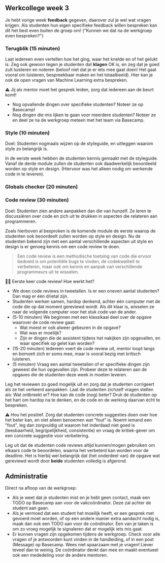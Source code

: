 ## Werkcollege week 3

<!-- TODO -->

Je hebt vorige week **feedback** gegeven, daarover zul je wel wat vragen krijgen. Als studenten hun eigen specifieke feedback willen bespreken kan dit het best even buiten de groep om! ("Kunnen we dat na de werkgroep even bespreken?")

### Terugblik (15 minuten)

Laat iedereen even vertellen hoe het ging, waar het knelde en of het gelukt is. Zeg ook gewoon tegen je studenten dat **klagen** OK is, en zeg dat je goed zult luisteren en noteren (beloof niet dat je er iets mee gaat doen! Het gaat vooral om luisteren, bespreekbaar maken en het totaalbeeld). Hier kan je ook de open vragen van Machine Learning extra bespreken.

⚠️ Jij als mentor moet het gesprek leiden, zorg dat iedereen aan de beurt komt!

-   Nog opvallende dingen over specifieke studenten? Noteer ze op Basecamp!
-   Nog dingen die mis lijken te gaan voor meerdere studenten? Noteer ze en deel ze na de werkgroep meteen met het team via Basecamp.

### Style (10 minuten)

Doel: Studenten nogmaals wijzen op de styleguide, en uitleggen waarom style zo belangrijk is.

In de eerste week hebben de studenten kennis gemaakt met de styleguide. Vanaf de derde module zullen de studenten ook daadwerkelijk beoordeeld worden op style en design. (Hiervoor was het alleen nodig om werkende code in te leveren).



<!-- TODO

-->

### Globals checker (20 minuten)

<!-- TODO

Function scope
- Docstrings bij functies; show
- Variabelen met namen die al bestaan; sum list etc. MagicPython, disable language-python
- We willen "pure" functions; doen maar één ding, gebruiken geen variabelen die ze niet meekrijgen, en hebben geen onverwachte effecten
- Laten zien wat er met variabelen gebeurd vs lijsten

quick vs slow plots'
- i/o interactions are slow; plotting, printing, etc

Passing functions to functions
- Demo; Find biggest/smallest in one function
- Nesting, don't make an else when there is a return in the if
- Maar ook handig voor distance functions! Komt later.

debugstrategiën
 -->

### Code review (30 minuten)

Doel: Studenten zien andere aanpakken dan die van hunzelf. Ze leren te discussiëren over code en zich uit te drukken in aspecten die relateren aan programmeren.

Zoals hierboven al besproken is de komende module de eerste waarop de studenten ook beoordeelt zullen worden op style en design. Nu de studenten bekend zijn met een aantal verschillende aspecten uit style en design is er genoeg kennis om een code review te doen.

> Een code review is een methodische toetsing van code die ervoor bedoeld is om potentiële bugs te vinden, de codekwaliteit te verbeteren, maar ook om kennis en aanpak van verschillende programmeurs uit te wisselen.

🧑‍🏫 Eerste keer code review! Hoe werkt het?

- We doen code reviews in tweetallen. Is er een oneven aantal studenten? Dan mag er één drietal zijn.
- Studenten werken samen, hardop denkend, achter één computer met de code die op dat moment gereviewd wordt. Als dit klaar is, wisselen ze naar de volgende computer voor het stuk code van de ander.
- (5-10 minuten) We beginnen met een klassikaal deel over de opgave waarover de code review gaat:
  - Wat moest er ook alweer gebeuren in de opgave?
  - Wat was er moeilijk?
  - Zijn er dingen die de assistent tijdens het nakijken zijn opgevallen, en waar specifiek op gelet kan worden?
- (15-20 minuten) Iedereen voert de code review uit, mentor loopt langs en bemoeit zich er soms mee, maar is vooral bezig met kritisch luisteren.
- (5 minuten) Vraag een aantal tweetallen of er specifieke dingen zijn geweest die hun opgevallen zijn. Probeer deze te relateren aan de opgaves die de studenten deze week in moeten leveren.

Leg het reviewen zo goed mogelijk uit en zorg dat je studenten corrigeert als ze het verkeerd aanpakken. Laat de studenten zichzelf vragen stellen als: Wat ontbreekt er? Hoe kan de code (nog) beter? Druk de studenten op het hart om hardop na te denken, en de code en de werking daarvan écht te bespreken.

⚠️ Hou het positief. Zorg dat studenten concrete suggesties doen over hoe het beter kan, en niet alleen benoemen wat "fout" is. Noemt iemand een "fout", leg dan zorgvuldig uit waarom het inderdaad niet goed is (leesbaarheid, begrijpelijkheid, consistentie) en vraag de kritiek-gever om een concrete suggestie voor verbetering.

Leg uit dat de studenten code reviews altijd kunnen/mogen gebruiken om elkaars code te beoordelen, waarna het verbeterd kan worden voor de deadline. Het is hierbij wel belangrijk dat (het onderdeel van) de opgave wat gereviewd wordt door **beide** studenten volledig is afgerond.

## Administratie

Direct na afloop van de werkgroep:

- Als je weet dat je studenten mist en je hebt geen contact, maak een TODO op Basecamp aan voor de vakcoördinator. Deze zal achter de student aan gaan.
- Als je vermoed dat een student het moeilijk heeft, er een gesprek met gevoerd moet worden, of op een andere manier extra aandacht nodig is, maak dan ook een TODO aan voor de coördinator. Een van je taken is om zo vroeg mogelijk te signaleren dat er mogelijk iets mis gaat.
- Er kunnen vragen zijn opgekomen tijdens de werkgroep. Check voor alle vragen of je antwoorden kunt vinden in de handleiding, of in een post (Message) op Basecamp. Wees niet spaarzaam met je vragen! Liever teveel dan te weinig. De coördinator denkt dan mee en maakt eventueel ook een mededeling voor de andere mentoren.
